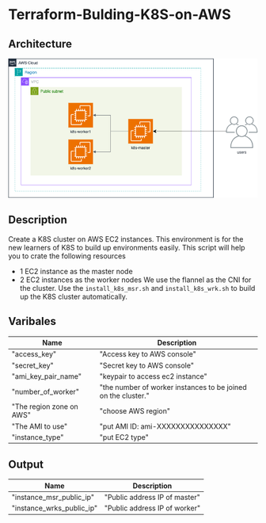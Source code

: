 # Terraform-Bulding-K8S-on-AWS

## Architecture
![k8s.png](/k8s.png)

## Description
Create a K8S cluster on AWS EC2 instances. This environment is for the new learners of K8S to build up environments easily. This script will help you to crate the following resources
- 1 EC2 instance as the master node
- 2 EC2 instances as the worker nodes
We use the flannel as the CNI for the cluster. Use the `install_k8s_msr.sh` and `install_k8s_wrk.sh` to build up the K8S cluster automatically.

## Varibales

|Name|Description|
|---|---|
|"access_key"|"Access key to AWS console"|
|"secret_key"|"Secret key to AWS console"|
|"ami_key_pair_name"|"keypair to access ec2 instance"|
|"number_of_worker"|"the number of worker instances to be joined on the cluster."|
|"The region zone on AWS"|"choose AWS region"|
|"The AMI to use"|"put AMI ID: ami-XXXXXXXXXXXXXXX" |
| "instance_type"|"put EC2 type"|

## Output
|Name|Description|
|---|---|
|"instance_msr_public_ip"|"Public address IP of master"|
|"instance_wrks_public_ip"|"Public address IP of worker"|

